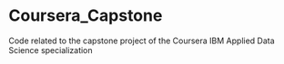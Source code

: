 # Coursera_Capstone
Code related to the capstone project of the Coursera IBM Applied Data Science specialization
